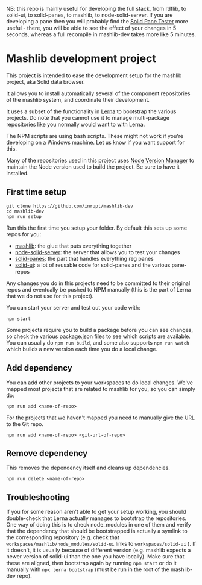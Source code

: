 NB: this repo is mainly useful for developing the full stack, from rdflib, to solid-ui, to solid-panes, to mashlib, to node-solid-server. If you are developing a pane then you will probably find the [Solid Pane Tester](https://github.com/solid/solid-panes#development) more useful - there, you will be able to see the effect of your changes in 5 seconds, whereas a full recompile in mashlib-dev takes more like 5 minutes.

# Mashlib development project

This project is intended to ease the development setup for the mashlib project, aka Solid data browser.

It allows you to install automatically several of the component repositories of the mashlib system, and coordinate their development.

It uses a subset of the functionality in [Lerna](https://lerna.js.org/) to bootstrap the various projects. Do note that you cannot use it to manage multi-package repositories like you normally would want to with Lerna.

The NPM scripts are using bash scripts. These might not work if you're developing on a Windows machine. Let us know if you want support for this.

Many of the repositories used in this project uses [Node Version Manager](https://github.com/nvm-sh/nvm) to maintain the Node version used to build the project. Be sure to have it installed.

## First time setup

```
git clone https://github.com/inrupt/mashlib-dev
cd mashlib-dev
npm run setup
``` 

Run this the first time you setup your folder. By default this sets up some repos for you:

- [mashlib](https://github.com/solid/mashlib/): the glue that puts everything together
- [node-solid-server](https://github.com/solid/node-solid-server): the server that allows you to test your changes
- [solid-panes](https://github.com/solid/solid-panes): the part that handles everything reg panes
- [solid-ui](https://github.com/solid/solid-ui): a lot of reusable code for solid-panes and the various pane-repos 

Any changes you do in this projects need to be committed to their original repos and eventually be pushed to NPM manually (this is the part of Lerna that we do not use for this project).

You can start your server and test out your code with:

```
npm start
```

Some projects require you to build a package before you can see changes, so check the various package.json files to see which scripts are available. You can usually do `npm run build`, and some also supports `npm run watch` which builds a new version each time you do a local change.

## Add dependency

You can add other projects to your workspaces to do local changes. We've mapped most projects that are related to mashlib for you, so you can simply do:

```
npm run add <name-of-repo>
```

For the projects that we haven't mapped you need to manually give the URL to the Git repo.

```
npm run add <name-of-repo> <git-url-of-repo>
```

## Remove dependency

This removes the dependency itself and cleans up dependencies.

```
npm run delete <name-of-repo>
```

## Troubleshooting

If you for some reason aren't able to get your setup working, you should double-check that Lerna actually manages to bootstrap the repositories. One way of doing this is to check node_modules in one of them and verify that the dependency that should be bootstrapped is actually a symlink to the corresponding repository (e.g. check that `workspaces/mashlib/node_modules/solid-ui` links to `workspaces/solid-ui` ). If it doesn't, it is usually because of different version (e.g. mashlib expects a newer version of solid-ui than the one you have locally). Make sure that these are aligned, then bootstrap again by running `npm start` or do it manually with `npx lerna bootstrap` (must be run in the root of the mashlib-dev repo).
